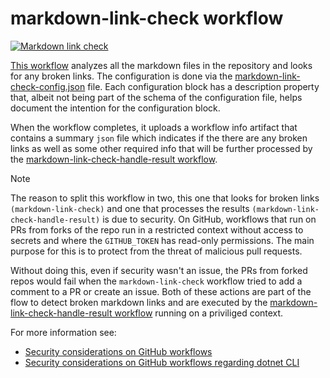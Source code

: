 # markdown-link-check workflow

[![Markdown link check](https://github.com/edumserrano/dotnet-sdk-extensions/actions/workflows/markdown-link-check.yml/badge.svg)](https://github.com/edumserrano/dotnet-sdk-extensions/actions/workflows/markdown-link-check.yml)

[This workflow](/.github/workflows/markdown-link-check.yml) analyzes all the markdown files in the repository and looks for any broken links. The configuration is done via the [markdown-link-check-config.json](/.github/markdown-link-check-config.json) file. Each configuration block has a description property that, albeit not being part of the schema of the configuration file, helps document the intention for the configuration block.

When the workflow completes, it uploads a workflow info artifact that contains a summary `json` file which indicates if the there are any broken links as well as some other required info that will be further processed by the [markdown-link-check-handle-result workflow](/docs/dev-notes/workflows/markdown-link-check-handle-result-workflow.md).

> [!NOTE]
>
> The reason to split this workflow in two, this one that looks for broken links `(markdown-link-check)` and one that processes the results `(markdown-link-check-handle-result)` is due to security. On GitHub, workflows that run on PRs from forks of the repo run in a restricted context without access to secrets and where the `GITHUB_TOKEN` has read-only permissions. The main purpose for this is to protect from the threat of malicious pull requests.
>
> Without doing this, even if security wasn't an issue, the PRs from forked repos would fail when the `markdown-link-check` workflow tried to add a comment to a PR or create an issue. Both of these actions are part of the flow to detect broken markdown links and are executed by the [markdown-link-check-handle-result workflow](/docs/dev-notes/workflows/markdown-link-check-handle-result-workflow.md) running on a priviliged context.
>
> For more information see:
>
> - [Security considerations on GitHub workflows](/docs/dev-notes/workflows/security-considerations.md)
> - [Security considerations on GitHub workflows regarding dotnet CLI](/docs/dev-notes/workflows/security-considerations-and-dotnet.md)
